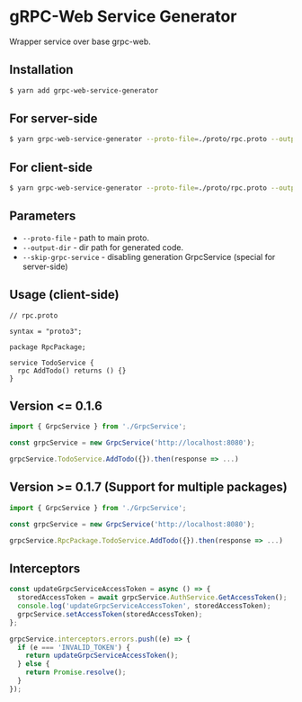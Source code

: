 # gRPC-Web Service Generator

Wrapper service over base grpc-web.

## Installation

```bash
$ yarn add grpc-web-service-generator
```

## For server-side

```bash
$ yarn grpc-web-service-generator --proto-file=./proto/rpc.proto --output-dir=./proto --skip-grpc-service
```

## For client-side

```bash
$ yarn grpc-web-service-generator --proto-file=./proto/rpc.proto --output-dir=./services/GrpcService
```

## Parameters

- `--proto-file` - path to main proto.
- `--output-dir` - dir path for generated code.
- `--skip-grpc-service` - disabling generation GrpcService (special for server-side)

## Usage (client-side)

```
// rpc.proto

syntax = "proto3";

package RpcPackage;

service TodoService {
  rpc AddTodo() returns () {}
}
```

## Version <= 0.1.6

```typescript
import { GrpcService } from './GrpcService';

const grpcService = new GrpcService('http://localhost:8080');

grpcService.TodoService.AddTodo({}).then(response => ...)
```

## Version >= 0.1.7 (Support for multiple packages)

```typescript
import { GrpcService } from './GrpcService';

const grpcService = new GrpcService('http://localhost:8080');

grpcService.RpcPackage.TodoService.AddTodo({}).then(response => ...)
```

## Interceptors

```typescript
const updateGrpcServiceAccessToken = async () => {
  storedAccessToken = await grpcService.AuthService.GetAccessToken();
  console.log('updateGrpcServiceAccessToken', storedAccessToken);
  grpcService.setAccessToken(storedAccessToken);
};

grpcService.interceptors.errors.push((e) => {
  if (e === 'INVALID_TOKEN') {
    return updateGrpcServiceAccessToken();
  } else {
    return Promise.resolve();
  }
});
```
